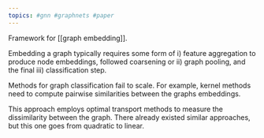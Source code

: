 ```yaml
---
topics: #gnn #graphnets #paper
---
```





Framework for [[graph embedding]].

Embedding a graph typically requires some form of i) feature aggregation to produce node embeddings, followed coarsening or ii) graph pooling, and the final iii) classification step.

Methods for graph classification fail to scale. For example, kernel methods need to compute pairwise similarities between the graphs embeddings.

This approach employs optimal transport methods to measure the dissimilarity between the graph. There already existed similar approaches, but this one goes from quadratic to linear.
